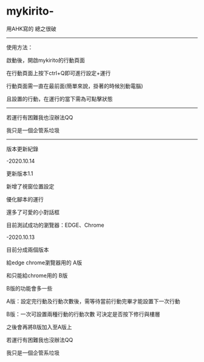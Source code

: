 # mykirito-
用AHK寫的
總之很破

-------------------------------------------

使用方法：

啟動後，開啟mykirito的行動頁面

在行動頁面上按下ctrl+Q即可進行設定+運行

行動頁面需一直在最前面(簡單來說，掛著的時候別動電腦)

且設置的行動，在運行的當下需為可點擊狀態

-------------------------------------------

若運行有困難我也沒辦法QQ

我只是一個企管系垃圾

--------------------------------------------

版本更新紀錄

-2020.10.14

更新版本1.1

新增了視窗位置設定

優化腳本的運行

還多了可愛的小對話框

目前測試成功的瀏覽器：EDGE、Chrome


-2020.10.13

目前分成兩個版本

給edge chrome瀏覽器用的 A版

和只能給chrome用的 B版


B版的功能會多一些

A版：設定完行動及行動次數後，需等待當前行動完畢才能設置下一次行動

B版：一次可設置兩種行動的行動次數
    可決定是否按下修行與樓層
    

之後會再將B版加入至A版上

若運行有困難我也沒辦法QQ

我只是一個企管系垃圾

